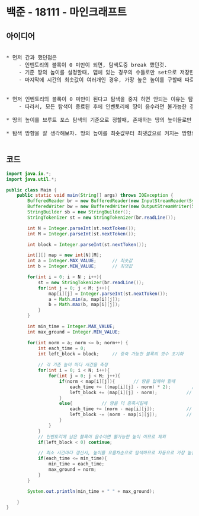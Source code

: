 # 백준 - 18111 - 마인크래프트



## 아이디어
<pre>

* 먼저 간과 했던점은
    - 인벤토리의 블록이 0 미만이 되면, 탐색도중 break 했던것.
    - 기준 땅의 높이를 설정할때, 맵에 있는 경우의 수들로만 set으로 저장한뒤 돌려본점
    - 마지막에 시간의 최솟값이 여러개인 경우, 가장 높은 높이를 구할때 따로 또 배열을 만들고 또다시 반복문을 만들어 돌린점.


* 먼저 인벤토리의 블록이 0 미만이 된다고 탐색을 중지 하면 안되는 이유는 탐색 순서가 정해져 있지 않기 때문에, 탐색 도중 인벤토리에 땅이 없는건 그 뒤로 인벤토리에 땅이 쌓이게 된다면 사실상은 그 뒤의 땅을 파서 메꾸면 됨으로, 가능한 경우이다.
    - 따라서, 모든 탐색이 종료된 후에 인벤토리에 땅이 음수라면 불가능한 경우가 진짜 불가능한 경우이다.

* 땅의 높이를 브루트 포스 탐색의 기준으로 정할때, 존재하는 땅의 높이들로만 조사하는게 아니라, 존재하는 땅들의 최솟값과 최댓값범위 사이에 있는 모든 땅의 높이들을 조사해야한다.

* 탐색 방향을 잘 생각해보자. 땅의 높이를 최솟값부터 최댓값으로 커지는 방향으로 조사하기 때문에, 최솟값과 동일 한 값이 나올때, 땅의 높이를 갱신해준다면, 자동적으로 땅의 최댓값이 구해진다. -> 따라서 높이의 배열을 따로 만들어서 또 탐색하는것을 비효율적이다.

</pre>




## 코드

```java
import java.io.*;
import java.util.*;

public class Main {
    public static void main(String[] args) throws IOException {
        BufferedReader br = new BufferedReader(new InputStreamReader(System.in));
        BufferedWriter bw = new BufferedWriter(new OutputStreamWriter(System.out));
        StringBuilder sb = new StringBuilder();
        StringTokenizer st = new StringTokenizer(br.readLine());

        int N = Integer.parseInt(st.nextToken());
        int M = Integer.parseInt(st.nextToken());

        int block = Integer.parseInt(st.nextToken());

        int[][] map = new int[N][M];
        int a = Integer.MAX_VALUE;      // 최솟값
        int b = Integer.MIN_VALUE;      // 최댓값

        for(int i = 0; i < N ; i++){
            st = new StringTokenizer(br.readLine());
            for(int j = 0; j < M; j++){
                map[i][j] = Integer.parseInt(st.nextToken());
                a = Math.min(a, map[i][j]);
                b = Math.max(b, map[i][j]);
            }
        }

        int min_time = Integer.MAX_VALUE;
        int max_ground = Integer.MIN_VALUE;

        for(int norm = a; norm <= b; norm++) {
            int each_time = 0;
            int left_block = block;     // 증축 가능한 블록의 갯수 초기화
            
            // 각 기준 높이 마다 시간을 측정
            for(int i = 0; i < N; i++){
                for(int j = 0; j < M; j++){
                    if(norm < map[i][j]){       // 땅을 없애야 할때
                        each_time += ((map[i][j] - norm) * 2);        // 2초가 걸림
                        left_block += (map[i][j] - norm);           // 인벤토리에 땅 저장
                    }
                    else{           // 땅을 더 증축시킬때
                        each_time += (norm - map[i][j]);            // 1초가 걸림
                        left_block -= (norm - map[i][j]);           // 인벤초리에서 땅 제거
                    }
                }
            }
            // 인벤토리에 남은 블록이 음수이면 불가능한 높이 이므로 제외
            if(left_block < 0) continue;

            // 최소 시간마다 갱신시, 높이를 오름차순으로 탐색하므로 자동으로 가장 높은 높이의 최소시간이 저장.
            if(each_time <= min_time){
                min_time = each_time;
                max_ground = norm;
            }
        }

        System.out.println(min_time + " " + max_ground);

    }
}
```


